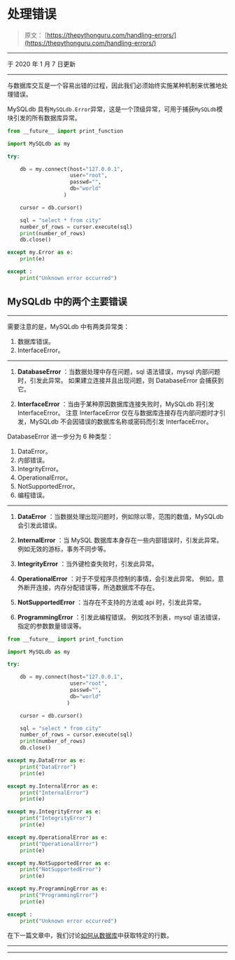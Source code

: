 # 处理错误

> 原文： [https://thepythonguru.com/handling-errors/](https://thepythonguru.com/handling-errors/)

* * *

于 2020 年 1 月 7 日更新

* * *

与数据库交互是一个容易出错的过程，因此我们必须始终实施某种机制来优雅地处理错误。

MySQLdb 具有`MySQLdb.Error`异常，这是一个顶级异常，可用于捕获`MySQLdb`模块引发的所有数据库异常。

```py
from __future__ import print_function

import MySQLdb as my

try:

    db = my.connect(host="127.0.0.1",
                    user="root",
                    passwd="",
                    db="world"
                  )

    cursor = db.cursor()

    sql = "select * from city"
    number_of_rows = cursor.execute(sql)
    print(number_of_rows)
    db.close()

except my.Error as e:
    print(e)

except :
    print("Unknown error occurred")

```

## MySQLdb 中的两个主要错误

* * *

需要注意的是，MySQLdb 中有两类异常类：

1.  数据库错误。
2.  InterfaceError。

* * *

1.  **DatabaseError** ：当数据处理中存在问题，sql 语法错误，mysql 内部问题时，引发此异常。 如果建立连接并且出现问题，则 DatabaseError 会捕获到它。

2.  **InterfaceError** ：当由于某种原因数据库连接失败时，MySQLdb 将引发 InterfaceError。 注意 InterfaceError 仅在与数据库连接存在内部问题时才引发，MySQLdb 不会因错误的数据库名称或密码而引发 InterfaceError。

DatabaseError 进一步分为 6 种类型：

1.  DataError。
2.  内部错误。
3.  IntegrityError。
4.  OperationalError。
5.  NotSupportedError。
6.  编程错误。

* * *

1.  **DataError** ：当数据处理出现问题时，例如除以零，范围的数值，MySQLdb 会引发此错误。

2.  **InternalError** ：当 MySQL 数据库本身存在一些内部错误时，引发此异常。 例如无效的游标，事务不同步等。

3.  **IntegrityError** ：当外键检查失败时，引发此异常。

4.  **OperationalError** ：对于不受程序员控制的事情，会引发此异常。 例如，意外断开连接，内存分配错误等，所选数据库不存在。

5.  **NotSupportedError** ：当存在不支持的方法或 api 时，引发此异常。

6.  **ProgrammingError** ：引发此编程错误。 例如找不到表，mysql 语法错误，指定的参数数量错误等。

```py
from __future__ import print_function

import MySQLdb as my

try:

    db = my.connect(host="127.0.0.1",
                    user="root",
                    passwd="",
                    db="world"
                   )

    cursor = db.cursor()

    sql = "select * from city"
    number_of_rows = cursor.execute(sql)
    print(number_of_rows)
    db.close()

except my.DataError as e:
    print("DataError")
    print(e)

except my.InternalError as e:
    print("InternalError")
    print(e)

except my.IntegrityError as e:
    print("IntegrityError")
    print(e)

except my.OperationalError as e:
    print("OperationalError")
    print(e)

except my.NotSupportedError as e:
    print("NotSupportedError")
    print(e)

except my.ProgrammingError as e:
    print("ProgrammingError")
    print(e)

except :
    print("Unknown error occurred")

```

在下一篇文章中，我们讨论[如何从数据库](/fetching-records-using-fetchone-and-fetchmany/)中获取特定的行数。

* * *

* * *